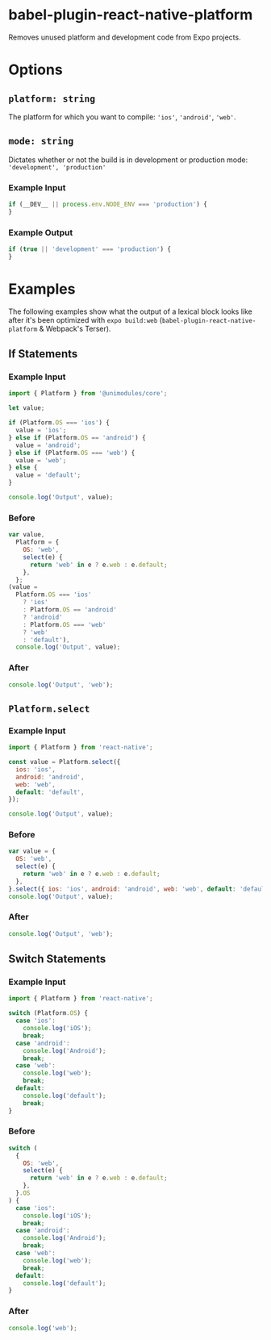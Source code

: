 # babel-plugin-react-native-platform

Removes unused platform and development code from Expo projects.

# Options

## `platform: string`

The platform for which you want to compile: `'ios'`, `'android'`, `'web'`.

## `mode: string`

Dictates whether or not the build is in development or production mode: `'development', 'production'`

### Example Input

```js
if (__DEV__ || process.env.NODE_ENV === 'production') {
}
```

### Example Output

```js
if (true || 'development' === 'production') {
}
```

# Examples

The following examples show what the output of a lexical block looks like after it's been optimized with `expo build:web` (`babel-plugin-react-native-platform` & Webpack's Terser).

## If Statements

### Example Input

```js
import { Platform } from '@unimodules/core';

let value;

if (Platform.OS === 'ios') {
  value = 'ios';
} else if (Platform.OS == 'android') {
  value = 'android';
} else if (Platform.OS === 'web') {
  value = 'web';
} else {
  value = 'default';
}

console.log('Output', value);
```

### Before

```js
var value,
  Platform = {
    OS: 'web',
    select(e) {
      return 'web' in e ? e.web : e.default;
    },
  };
(value =
  Platform.OS === 'ios'
    ? 'ios'
    : Platform.OS == 'android'
    ? 'android'
    : Platform.OS === 'web'
    ? 'web'
    : 'default'),
  console.log('Output', value);
```

### After

```js
console.log('Output', 'web');
```

## `Platform.select`

### Example Input

```js
import { Platform } from 'react-native';

const value = Platform.select({
  ios: 'ios',
  android: 'android',
  web: 'web',
  default: 'default',
});

console.log('Output', value);
```

### Before

```js
var value = {
  OS: 'web',
  select(e) {
    return 'web' in e ? e.web : e.default;
  },
}.select({ ios: 'ios', android: 'android', web: 'web', default: 'default' });
console.log('Output', value);
```

### After

```js
console.log('Output', 'web');
```

## Switch Statements

### Example Input

```js
import { Platform } from 'react-native';

switch (Platform.OS) {
  case 'ios':
    console.log('iOS');
    break;
  case 'android':
    console.log('Android');
    break;
  case 'web':
    console.log('web');
    break;
  default:
    console.log('default');
    break;
}
```

### Before

```js
switch (
  {
    OS: 'web',
    select(e) {
      return 'web' in e ? e.web : e.default;
    },
  }.OS
) {
  case 'ios':
    console.log('iOS');
    break;
  case 'android':
    console.log('Android');
    break;
  case 'web':
    console.log('web');
    break;
  default:
    console.log('default');
}
```

### After

```js
console.log('web');
```
